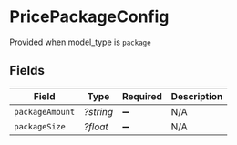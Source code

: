 # PricePackageConfig

Provided when model_type is `package`


## Fields

| Field              | Type               | Required           | Description        |
| ------------------ | ------------------ | ------------------ | ------------------ |
| `packageAmount`    | *?string*          | :heavy_minus_sign: | N/A                |
| `packageSize`      | *?float*           | :heavy_minus_sign: | N/A                |